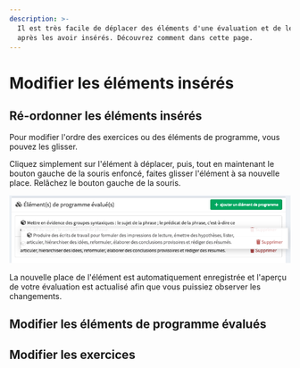 ```yaml
---
description: >-
  Il est très facile de déplacer des éléments d'une évaluation et de le modifier
  après les avoir insérés. Découvrez comment dans cette page.
---
```


# Modifier les éléments insérés

## Ré-ordonner les éléments insérés

Pour modifier l'ordre des exercices ou des éléments de programme, vous pouvez les glisser.

Cliquez simplement sur l'élément à déplacer, puis, tout en maintenant le bouton gauche de la souris enfoncé, faites glisser l'élément à sa nouvelle place. Relâchez le bouton gauche de la souris.

![](../.gitbook/assets/deplacer.png)

La nouvelle place de l'élément est automatiquement enregistrée et l'aperçu de votre évaluation est actualisé afin que vous puissiez observer les changements.

## Modifier les éléments de programme évalués

## Modifier les exercices



